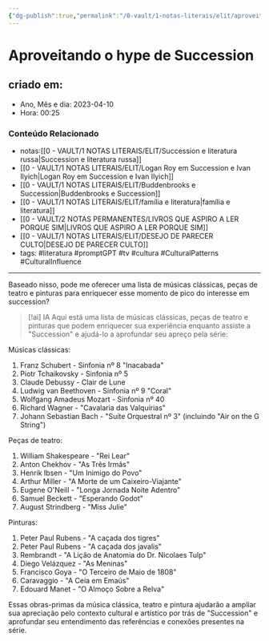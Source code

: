 ```yaml
---
{"dg-publish":true,"permalink":"/0-vault/1-notas-literais/elit/aproveitando-o-hype-de-succession/","tags":["literatura","promptGPT","tv","cultura","CulturalPatterns","CulturalInfluence"],"dgHomeLink":true,"dgShowLocalGraph":true,"dgShowFileTree":true,"dgEnableSearch":true,"noteIcon":""}
---
```


# Aproveitando o hype de Succession

## criado em: 
-  Ano, Mês e dia: 2023-04-10
- Hora: 00:25

### Conteúdo Relacionado
- notas:[[0 - VAULT/1 NOTAS LITERAIS/ELIT/Succession e literatura russa\|Succession e literatura russa]]
- [[0 - VAULT/1 NOTAS LITERAIS/ELIT/Logan Roy em Succession e Ivan Ilyich\|Logan Roy em Succession e Ivan Ilyich]]
- [[0 - VAULT/1 NOTAS LITERAIS/ELIT/Buddenbrooks e Succession\|Buddenbrooks e Succession]]
- [[0 - VAULT/1 NOTAS LITERAIS/ELIT/família e literatura\|família e literatura]]
- [[0 - VAULT/2 NOTAS PERMANENTES/LIVROS QUE ASPIRO A LER PORQUE SIM\|LIVROS QUE ASPIRO A LER PORQUE SIM]]
- [[0 - VAULT/1 NOTAS LITERAIS/ELIT/DESEJO DE PARECER CULTO\|DESEJO DE PARECER CULTO]]
- tags: #literatura #promptGPT #tv #cultura #CulturalPatterns #CulturalInfluence 
---
Baseado nisso, pode me oferecer uma lista de músicas clássicas, peças de teatro e pinturas para enriquecer esse momento de pico do interesse em succession?


> [!ai]  IA
> Aqui está uma lista de músicas clássicas, peças de teatro e pinturas que podem enriquecer sua experiência enquanto assiste a "Succession" e ajudá-lo a aprofundar seu apreço pela série:

Músicas clássicas:

1.  Franz Schubert - Sinfonia nº 8 "Inacabada"
2.  Piotr Tchaikovsky - Sinfonia nº 5
3.  Claude Debussy - Clair de Lune
4.  Ludwig van Beethoven - Sinfonia nº 9 "Coral"
5.  Wolfgang Amadeus Mozart - Sinfonia nº 40
6.  Richard Wagner - "Cavalaria das Valquírias"
7.  Johann Sebastian Bach - "Suíte Orquestral nº 3" (incluindo "Air on the G String")

Peças de teatro:

1.  William Shakespeare - "Rei Lear"
2.  Anton Chekhov - "As Três Irmãs"
3.  Henrik Ibsen - "Um Inimigo do Povo"
4.  Arthur Miller - "A Morte de um Caixeiro-Viajante"
5.  Eugene O'Neill - "Longa Jornada Noite Adentro"
6.  Samuel Beckett - "Esperando Godot"
7.  August Strindberg - "Miss Julie"

Pinturas:

1.  Peter Paul Rubens - "A caçada dos tigres"
2.  Peter Paul Rubens - "A caçada dos javalis"
3.  Rembrandt - "A Lição de Anatomia do Dr. Nicolaes Tulp"
4.  Diego Velázquez - "As Meninas"
5.  Francisco Goya - "O Terceiro de Maio de 1808"
6.  Caravaggio - "A Ceia em Emaús"
7.  Edouard Manet - "O Almoço Sobre a Relva"

Essas obras-primas da música clássica, teatro e pintura ajudarão a ampliar sua apreciação pelo contexto cultural e artístico por trás de "Succession" e aprofundar seu entendimento das referências e conexões presentes na série.
